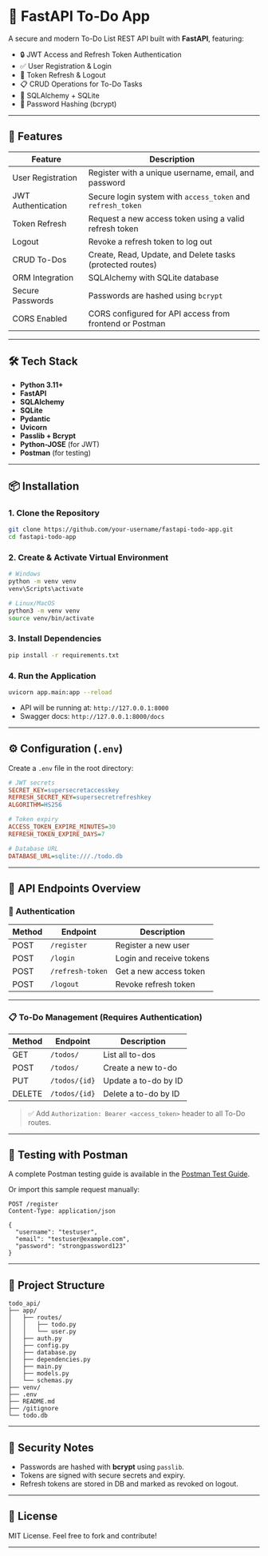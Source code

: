 # 📝 FastAPI To-Do App

A secure and modern To-Do List REST API built with **FastAPI**, featuring:

- 🔒 JWT Access and Refresh Token Authentication
- ✅ User Registration & Login
- 🔁 Token Refresh & Logout
- 📋 CRUD Operations for To-Do Tasks
- 🧠 SQLAlchemy + SQLite
- 🔐 Password Hashing (bcrypt)

---

## 🚀 Features

| Feature                | Description                                                                 |
|------------------------|-----------------------------------------------------------------------------|
| User Registration      | Register with a unique username, email, and password                       |
| JWT Authentication     | Secure login system with `access_token` and `refresh_token`                |
| Token Refresh          | Request a new access token using a valid refresh token                     |
| Logout                 | Revoke a refresh token to log out                                           |
| CRUD To-Dos            | Create, Read, Update, and Delete tasks (protected routes)                  |
| ORM Integration        | SQLAlchemy with SQLite database                                             |
| Secure Passwords       | Passwords are hashed using `bcrypt`                                         |
| CORS Enabled           | CORS configured for API access from frontend or Postman                    |

---

## 🛠️ Tech Stack

- **Python 3.11+**
- **FastAPI**
- **SQLAlchemy**
- **SQLite**
- **Pydantic**
- **Uvicorn**
- **Passlib + Bcrypt**
- **Python-JOSE** (for JWT)
- **Postman** (for testing)

---

## 📦 Installation

### 1. Clone the Repository
```bash
git clone https://github.com/your-username/fastapi-todo-app.git
cd fastapi-todo-app
````

### 2. Create & Activate Virtual Environment

```bash
# Windows
python -m venv venv
venv\Scripts\activate

# Linux/MacOS
python3 -m venv venv
source venv/bin/activate
```

### 3. Install Dependencies

```bash
pip install -r requirements.txt
```

### 4. Run the Application

```bash
uvicorn app.main:app --reload
```

* API will be running at: `http://127.0.0.1:8000`
* Swagger docs: `http://127.0.0.1:8000/docs`

---

## ⚙️ Configuration (`.env`)

Create a `.env` file in the root directory:

```ini
# JWT secrets
SECRET_KEY=supersecretaccesskey
REFRESH_SECRET_KEY=supersecretrefreshkey
ALGORITHM=HS256

# Token expiry
ACCESS_TOKEN_EXPIRE_MINUTES=30
REFRESH_TOKEN_EXPIRE_DAYS=7

# Database URL
DATABASE_URL=sqlite:///./todo.db
```

---

## 📮 API Endpoints Overview

### 🔐 Authentication

| Method | Endpoint         | Description              |
| ------ | ---------------- | ------------------------ |
| POST   | `/register`      | Register a new user      |
| POST   | `/login`         | Login and receive tokens |
| POST   | `/refresh-token` | Get a new access token   |
| POST   | `/logout`        | Revoke refresh token     |

---

### 📋 To-Do Management (Requires Authentication)

| Method | Endpoint      | Description          |
| ------ | ------------- | -------------------- |
| GET    | `/todos/`     | List all to-dos      |
| POST   | `/todos/`     | Create a new to-do   |
| PUT    | `/todos/{id}` | Update a to-do by ID |
| DELETE | `/todos/{id}` | Delete a to-do by ID |

> ✅ Add `Authorization: Bearer <access_token>` header to all To-Do routes.

---

## 🧪 Testing with Postman

A complete Postman testing guide is available in the [Postman Test Guide](postman_test_guide.md).

Or import this sample request manually:

```http
POST /register
Content-Type: application/json

{
  "username": "testuser",
  "email": "testuser@example.com",
  "password": "strongpassword123"
}
```

---

## 📁 Project Structure

```
todo_api/
├── app/
│   ├── routes/
│   │   ├── todo.py
│   │   └── user.py
│   ├── auth.py
│   ├── config.py
│   ├── database.py
│   ├── dependencies.py
│   ├── main.py
│   ├── models.py
│   └── schemas.py
├── venv/
├── .env
├── README.md
├── /gitignore
└── todo.db
```

---

## 🔐 Security Notes

* Passwords are hashed with **bcrypt** using `passlib`.
* Tokens are signed with secure secrets and expiry.
* Refresh tokens are stored in DB and marked as revoked on logout.

---

## 📄 License

MIT License. Feel free to fork and contribute!

---

